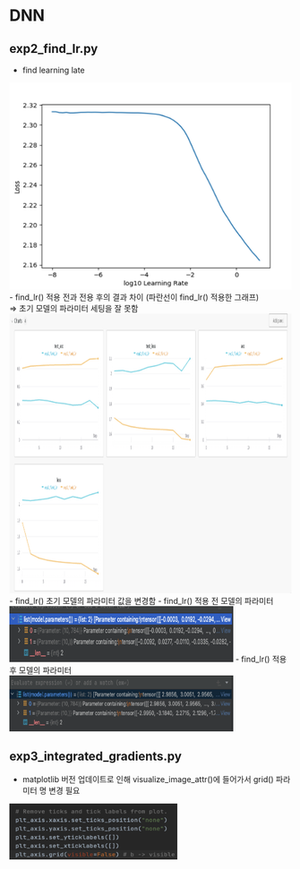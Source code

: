 # DNN
## exp2_find_lr.py
- find learning late <br>
<img src="./images/find_learning_late.png" width="600" height="370">
- find_lr() 적용 전과 전용 후의 결과 차이 (파란선이 find_lr() 적용한 그래프) <br>
=> 초기 모델의 파라미터 세팅을 잘 못함
<img src="./images/exp2_result.png" width="800" height="500">
  - find_lr() 초기 모델의 파라미터 값을 변경함
    - find_lr() 적용 전 모델의 파라미터 <br>
  <img src="./images/before_find_lr.png" width="400" height="100">
    - find_lr() 적용 후 모델의 파라미터
  <img src="./images/after_find_lr.png" width="400" height="100">


## exp3_integrated_gradients.py
- matplotlib 버전 업데이트로 인해 visualize_image_attr()에 들어가서 grid() 파라미터 명 변경 필요<br>
<img src="./images/exp_error.png" width="300" height="100">
